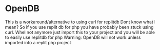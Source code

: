 # OpenDB
This is a workaround/alternative to using curl for replitdb
Dont know what I mean? So if you use replit db for php you have probably been stuck using curl. Whel not anymore just import this to your project and you will be able to easily use replitdb for php
Warning: OpenDB will not work unless imported into a replit php project

